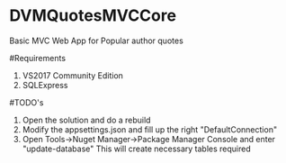 # DVMQuotesMVCCore
Basic MVC Web App for Popular author quotes 

#Requirements

1. VS2017 Community Edition
2. SQLExpress 

#TODO's
1. Open the solution and do a rebuild
2. Modify the appsettings.json and fill up the right "DefaultConnection" 
3. Open Tools->Nuget Manager->Package Manager Console and enter "update-database"
	This will create necessary tables required
